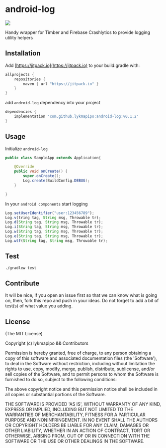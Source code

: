 android-log
=======================

[![](https://jitpack.io/v/lykmapipo/android-log.svg)](https://jitpack.io/#lykmapipo/android-log)

Handy wrapper for Timber and Firebase Crashlytics to provide logging utility helpers

## Installation
Add [https://jitpack.io](https://jitpack.io) to your build.gradle with:
```gradle
allprojects {
    repositories {
        maven { url "https://jitpack.io" }
    }
}
```
add `android-log` dependency into your project

```gradle
dependencies {
    implementation 'com.github.lykmapipo:android-log:v0.1.2'
}
```

## Usage

Initialize `android-log`

```java
public class SampleApp extends Application{

    @Override
    public void onCreate() {
        super.onCreate();
        Log.create(BuildConfig.DEBUG);
    }

}
```

In your `android components` start logging

```js
Log.setUserIdentifier("user:123456789");
Log.v(tring tag, String msg, Throwable tr);
Log.d(String tag, String msg, Throwable tr);
Log.i(String tag, String msg, Throwable tr);
Log.w(String tag, String msg, Throwable tr);
Log.e(String tag, String msg, Throwable tr);
Log.wtf(String tag, String msg, Throwable tr);
```


## Test
```sh
./gradlew test
```

## Contribute
It will be nice, if you open an issue first so that we can know what is going on, then, fork this repo and push in your ideas.
Do not forget to add a bit of test(s) of what value you adding.

## License

(The MIT License)

Copyright (c) lykmapipo && Contributors

Permission is hereby granted, free of charge, to any person obtaining
a copy of this software and associated documentation files (the
'Software'), to deal in the Software without restriction, including
without limitation the rights to use, copy, modify, merge, publish,
distribute, sublicense, and/or sell copies of the Software, and to
permit persons to whom the Software is furnished to do so, subject to
the following conditions:

The above copyright notice and this permission notice shall be
included in all copies or substantial portions of the Software.

THE SOFTWARE IS PROVIDED 'AS IS', WITHOUT WARRANTY OF ANY KIND,
EXPRESS OR IMPLIED, INCLUDING BUT NOT LIMITED TO THE WARRANTIES OF
MERCHANTABILITY, FITNESS FOR A PARTICULAR PURPOSE AND NONINFRINGEMENT.
IN NO EVENT SHALL THE AUTHORS OR COPYRIGHT HOLDERS BE LIABLE FOR ANY
CLAIM, DAMAGES OR OTHER LIABILITY, WHETHER IN AN ACTION OF CONTRACT,
TORT OR OTHERWISE, ARISING FROM, OUT OF OR IN CONNECTION WITH THE
SOFTWARE OR THE USE OR OTHER DEALINGS IN THE SOFTWARE.
